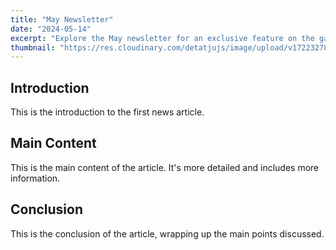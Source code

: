 ```yaml
---
title: "May Newsletter"
date: "2024-05-14"
excerpt: "Explore the May newsletter for an exclusive feature on the game Penguin Panic and a recap of last month's PR article, which unveiled four new titles with live multiplayer functionality."
thumbnail: "https://res.cloudinary.com/detatjujs/image/upload/v1722327823/efe4377e195e80a9f1a6d34a4198d81c_fkojmg.png"
---
```


## Introduction

This is the introduction to the first news article.

## Main Content

This is the main content of the article. It's more detailed and includes more information.

## Conclusion

This is the conclusion of the article, wrapping up the main points discussed.
